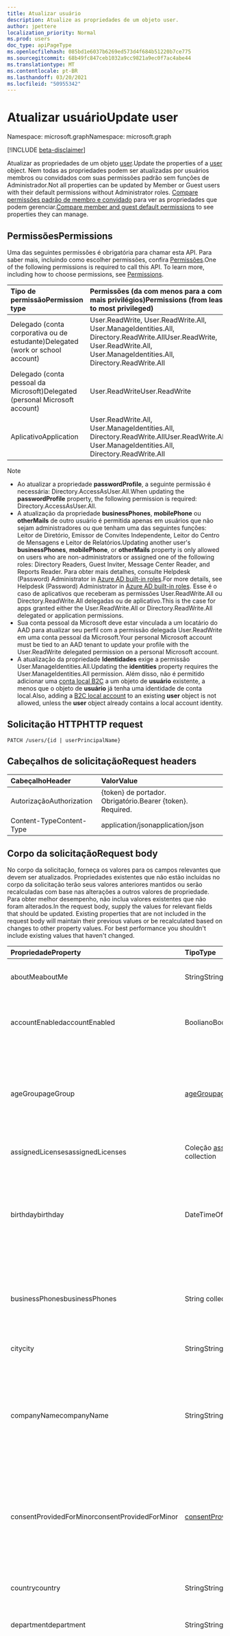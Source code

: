 ```yaml
---
title: Atualizar usuário
description: Atualize as propriedades de um objeto user.
author: jpettere
localization_priority: Normal
ms.prod: users
doc_type: apiPageType
ms.openlocfilehash: 085bd1e6037b6269ed573d4f684b51220b7ce775
ms.sourcegitcommit: 68b49fc847ceb1032a9cc9821a9ec0f7ac4abe44
ms.translationtype: MT
ms.contentlocale: pt-BR
ms.lasthandoff: 03/20/2021
ms.locfileid: "50955342"
---
```

# <a name="update-user"></a><span data-ttu-id="df115-103">Atualizar usuário</span><span class="sxs-lookup"><span data-stu-id="df115-103">Update user</span></span>

<span data-ttu-id="df115-104">Namespace: microsoft.graph</span><span class="sxs-lookup"><span data-stu-id="df115-104">Namespace: microsoft.graph</span></span>

[!INCLUDE [beta-disclaimer](../../includes/beta-disclaimer.md)]

<span data-ttu-id="df115-105">Atualizar as propriedades de um objeto [user](../resources/user.md).</span><span class="sxs-lookup"><span data-stu-id="df115-105">Update the properties of a [user](../resources/user.md) object.</span></span> <span data-ttu-id="df115-106">Nem todas as propriedades podem ser atualizadas por usuários membros ou convidados com suas permissões padrão sem funções de Administrador.</span><span class="sxs-lookup"><span data-stu-id="df115-106">Not all properties can be updated by Member or Guest users with their default permissions without Administrator roles.</span></span> <span data-ttu-id="df115-107">[Compare permissões padrão de membro e convidado](/azure/active-directory/fundamentals/users-default-permissions#compare-member-and-guest-default-permissions) para ver as propriedades que podem gerenciar.</span><span class="sxs-lookup"><span data-stu-id="df115-107">[Compare member and guest default permissions](/azure/active-directory/fundamentals/users-default-permissions#compare-member-and-guest-default-permissions) to see properties they can manage.</span></span>

## <a name="permissions"></a><span data-ttu-id="df115-108">Permissões</span><span class="sxs-lookup"><span data-stu-id="df115-108">Permissions</span></span>
<span data-ttu-id="df115-p102">Uma das seguintes permissões é obrigatória para chamar esta API. Para saber mais, incluindo como escolher permissões, confira [Permissões](/graph/permissions-reference).</span><span class="sxs-lookup"><span data-stu-id="df115-p102">One of the following permissions is required to call this API. To learn more, including how to choose permissions, see [Permissions](/graph/permissions-reference).</span></span>

|<span data-ttu-id="df115-111">Tipo de permissão</span><span class="sxs-lookup"><span data-stu-id="df115-111">Permission type</span></span>      | <span data-ttu-id="df115-112">Permissões (da com menos para a com mais privilégios)</span><span class="sxs-lookup"><span data-stu-id="df115-112">Permissions (from least to most privileged)</span></span>              |
|:--------------------|:---------------------------------------------------------|
|<span data-ttu-id="df115-113">Delegado (conta corporativa ou de estudante)</span><span class="sxs-lookup"><span data-stu-id="df115-113">Delegated (work or school account)</span></span> | <span data-ttu-id="df115-114">User.ReadWrite, User.ReadWrite.All, User.ManageIdentities.All, Directory.ReadWrite.All</span><span class="sxs-lookup"><span data-stu-id="df115-114">User.ReadWrite, User.ReadWrite.All, User.ManageIdentities.All, Directory.ReadWrite.All</span></span>    |
|<span data-ttu-id="df115-115">Delegado (conta pessoal da Microsoft)</span><span class="sxs-lookup"><span data-stu-id="df115-115">Delegated (personal Microsoft account)</span></span> | <span data-ttu-id="df115-116">User.ReadWrite</span><span class="sxs-lookup"><span data-stu-id="df115-116">User.ReadWrite</span></span>    |
|<span data-ttu-id="df115-117">Aplicativo</span><span class="sxs-lookup"><span data-stu-id="df115-117">Application</span></span> | <span data-ttu-id="df115-118">User.ReadWrite.All, User.ManageIdentities.All, Directory.ReadWrite.All</span><span class="sxs-lookup"><span data-stu-id="df115-118">User.ReadWrite.All, User.ManageIdentities.All, Directory.ReadWrite.All</span></span> |

>[!NOTE]
> - <span data-ttu-id="df115-119">Ao atualizar a propriedade **passwordProfile**, a seguinte permissão é necessária: Directory.AccessAsUser.All.</span><span class="sxs-lookup"><span data-stu-id="df115-119">When updating the **passwordProfile** property, the following permission is required: Directory.AccessAsUser.All.</span></span>
> - <span data-ttu-id="df115-120">A atualização da propriedade **businessPhones**, **mobilePhone** ou **otherMails** de outro usuário é permitida apenas em usuários que não sejam administradores ou que tenham uma das seguintes funções: Leitor de Diretório, Emissor de Convites Independente, Leitor do Centro de Mensagens e Leitor de Relatórios.</span><span class="sxs-lookup"><span data-stu-id="df115-120">Updating another user's **businessPhones**, **mobilePhone**, or **otherMails** property is only allowed on users who are non-administrators or assigned one of the following roles: Directory Readers, Guest Inviter, Message Center Reader, and Reports Reader.</span></span> <span data-ttu-id="df115-121">Para obter mais detalhes, consulte Helpdesk (Password) Administrator in [Azure AD built-in roles](/azure/active-directory/roles/permissions-reference).</span><span class="sxs-lookup"><span data-stu-id="df115-121">For more details, see Helpdesk (Password) Administrator in [Azure AD built-in roles](/azure/active-directory/roles/permissions-reference).</span></span>  <span data-ttu-id="df115-122">Esse é o caso de aplicativos que receberam as permissões User.ReadWrite.All ou Directory.ReadWrite.All delegadas ou de aplicativo.</span><span class="sxs-lookup"><span data-stu-id="df115-122">This is the case for apps granted either the User.ReadWrite.All or Directory.ReadWrite.All delegated or application permissions.</span></span>
> - <span data-ttu-id="df115-123">Sua conta pessoal da Microsoft deve estar vinculada a um locatário do AAD para atualizar seu perfil com a permissão delegada User.ReadWrite em uma conta pessoal da Microsoft.</span><span class="sxs-lookup"><span data-stu-id="df115-123">Your personal Microsoft account must be tied to an AAD tenant to update your profile with the User.ReadWrite delegated permission on a personal Microsoft account.</span></span>
> - <span data-ttu-id="df115-124">A atualização da propriedade **Identidades** exige a permissão User.ManageIdentities.All.</span><span class="sxs-lookup"><span data-stu-id="df115-124">Updating the **identities** property requires the User.ManageIdentities.All permission.</span></span> <span data-ttu-id="df115-125">Além disso, não é permitido adicionar uma [conta local B2C](../resources/objectidentity.md) a um objeto de **usuário** existente, a menos que o objeto de **usuário** já tenha uma identidade de conta local.</span><span class="sxs-lookup"><span data-stu-id="df115-125">Also, adding a [B2C local account](../resources/objectidentity.md) to an existing **user** object is not allowed, unless the **user** object already contains a local account identity.</span></span>

## <a name="http-request"></a><span data-ttu-id="df115-126">Solicitação HTTP</span><span class="sxs-lookup"><span data-stu-id="df115-126">HTTP request</span></span>
<!-- { "blockType": "ignored" } -->
```http
PATCH /users/{id | userPrincipalName}
```

## <a name="request-headers"></a><span data-ttu-id="df115-127">Cabeçalhos de solicitação</span><span class="sxs-lookup"><span data-stu-id="df115-127">Request headers</span></span>
| <span data-ttu-id="df115-128">Cabeçalho</span><span class="sxs-lookup"><span data-stu-id="df115-128">Header</span></span>       | <span data-ttu-id="df115-129">Valor</span><span class="sxs-lookup"><span data-stu-id="df115-129">Value</span></span>|
|:-----------|:------|
| <span data-ttu-id="df115-130">Autorização</span><span class="sxs-lookup"><span data-stu-id="df115-130">Authorization</span></span>  | <span data-ttu-id="df115-p105">{token} de portador. Obrigatório.</span><span class="sxs-lookup"><span data-stu-id="df115-p105">Bearer {token}. Required.</span></span>  |
| <span data-ttu-id="df115-133">Content-Type</span><span class="sxs-lookup"><span data-stu-id="df115-133">Content-Type</span></span>  | <span data-ttu-id="df115-134">application/json</span><span class="sxs-lookup"><span data-stu-id="df115-134">application/json</span></span>  |

## <a name="request-body"></a><span data-ttu-id="df115-135">Corpo da solicitação</span><span class="sxs-lookup"><span data-stu-id="df115-135">Request body</span></span>
<span data-ttu-id="df115-p106">No corpo da solicitação, forneça os valores para os campos relevantes que devem ser atualizados. Propriedades existentes que não estão incluídas no corpo da solicitação terão seus valores anteriores mantidos ou serão recalculadas com base nas alterações a outros valores de propriedade. Para obter melhor desempenho, não inclua valores existentes que não foram alterados.</span><span class="sxs-lookup"><span data-stu-id="df115-p106">In the request body, supply the values for relevant fields that should be updated. Existing properties that are not included in the request body will maintain their previous values or be recalculated based on changes to other property values. For best performance you shouldn't include existing values that haven't changed.</span></span>

| <span data-ttu-id="df115-139">Propriedade</span><span class="sxs-lookup"><span data-stu-id="df115-139">Property</span></span>     | <span data-ttu-id="df115-140">Tipo</span><span class="sxs-lookup"><span data-stu-id="df115-140">Type</span></span>   |<span data-ttu-id="df115-141">Descrição</span><span class="sxs-lookup"><span data-stu-id="df115-141">Description</span></span>|
|:---------------|:--------|:----------|
|<span data-ttu-id="df115-142">aboutMe</span><span class="sxs-lookup"><span data-stu-id="df115-142">aboutMe</span></span>|<span data-ttu-id="df115-143">String</span><span class="sxs-lookup"><span data-stu-id="df115-143">String</span></span>|<span data-ttu-id="df115-144">Um campo de entrada de texto em forma livre para o usuário se descrever.</span><span class="sxs-lookup"><span data-stu-id="df115-144">A freeform text entry field for the user to describe themselves.</span></span>|
|<span data-ttu-id="df115-145">accountEnabled</span><span class="sxs-lookup"><span data-stu-id="df115-145">accountEnabled</span></span>|<span data-ttu-id="df115-146">Booliano</span><span class="sxs-lookup"><span data-stu-id="df115-146">Boolean</span></span>| <span data-ttu-id="df115-147">**true** se a conta estiver habilitada; caso contrário, **false**.</span><span class="sxs-lookup"><span data-stu-id="df115-147">**true** if the account is enabled; otherwise, **false**.</span></span> <span data-ttu-id="df115-148">Essa propriedade é obrigatória quando um usuário é criado.</span><span class="sxs-lookup"><span data-stu-id="df115-148">This property is required when a user is created.</span></span>    |
| <span data-ttu-id="df115-149">ageGroup</span><span class="sxs-lookup"><span data-stu-id="df115-149">ageGroup</span></span> | [<span data-ttu-id="df115-150">ageGroup</span><span class="sxs-lookup"><span data-stu-id="df115-150">ageGroup</span></span>](../resources/user.md#agegroup-values) | <span data-ttu-id="df115-151">Define a faixa etária do usuário.</span><span class="sxs-lookup"><span data-stu-id="df115-151">Sets the age group of the user.</span></span> <span data-ttu-id="df115-152">Valores permitidos: `null`, `minor`, `notAdult` e `adult`.</span><span class="sxs-lookup"><span data-stu-id="df115-152">Allowed values: `null`, `minor`, `notAdult` and `adult`.</span></span> <span data-ttu-id="df115-153">Confira as [definições de propriedades da faixa etária legal](../resources/user.md#legal-age-group-property-definitions) para obter mais informações.</span><span class="sxs-lookup"><span data-stu-id="df115-153">Refer to the [legal age group property definitions](../resources/user.md#legal-age-group-property-definitions) for further information.</span></span> |
|<span data-ttu-id="df115-154">assignedLicenses</span><span class="sxs-lookup"><span data-stu-id="df115-154">assignedLicenses</span></span>|<span data-ttu-id="df115-155">Coleção [assignedLicense](../resources/assignedlicense.md)</span><span class="sxs-lookup"><span data-stu-id="df115-155">[assignedLicense](../resources/assignedlicense.md) collection</span></span>|<span data-ttu-id="df115-p109">As licenças que são atribuídas ao usuário. Não anulável.</span><span class="sxs-lookup"><span data-stu-id="df115-p109">The licenses that are assigned to the user. Not nullable.</span></span>            |
|<span data-ttu-id="df115-158">birthday</span><span class="sxs-lookup"><span data-stu-id="df115-158">birthday</span></span>|<span data-ttu-id="df115-159">DateTimeOffset</span><span class="sxs-lookup"><span data-stu-id="df115-159">DateTimeOffset</span></span>|<span data-ttu-id="df115-160">O aniversário do usuário.</span><span class="sxs-lookup"><span data-stu-id="df115-160">The birthday of the user.</span></span> <span data-ttu-id="df115-161">O tipo Timestamp representa informações de data e hora usando o formato ISO 8601 e está sempre no horário UTC.</span><span class="sxs-lookup"><span data-stu-id="df115-161">The Timestamp type represents date and time information using ISO 8601 format and is always in UTC time.</span></span> <span data-ttu-id="df115-162">Por exemplo, meia-noite UTC em 1 de janeiro de 2014 é `2014-01-01T00:00:00Z`</span><span class="sxs-lookup"><span data-stu-id="df115-162">For example, midnight UTC on Jan 1, 2014 is `2014-01-01T00:00:00Z`</span></span>|
|<span data-ttu-id="df115-163">businessPhones</span><span class="sxs-lookup"><span data-stu-id="df115-163">businessPhones</span></span>| <span data-ttu-id="df115-164">String collection</span><span class="sxs-lookup"><span data-stu-id="df115-164">String collection</span></span> | <span data-ttu-id="df115-p111">Números de telefone para o usuário. OBSERVAÇÃO: Embora isso seja uma coleção de cadeias de caracteres, somente um número pode ser definido para essa propriedade.</span><span class="sxs-lookup"><span data-stu-id="df115-p111">The telephone numbers for the user. NOTE: Although this is a string collection, only one number can be set for this property.</span></span>|
|<span data-ttu-id="df115-167">city</span><span class="sxs-lookup"><span data-stu-id="df115-167">city</span></span>|<span data-ttu-id="df115-168">String</span><span class="sxs-lookup"><span data-stu-id="df115-168">String</span></span>|<span data-ttu-id="df115-169">A cidade em que o usuário está localizado.</span><span class="sxs-lookup"><span data-stu-id="df115-169">The city in which the user is located.</span></span>|
| <span data-ttu-id="df115-170">companyName</span><span class="sxs-lookup"><span data-stu-id="df115-170">companyName</span></span> | <span data-ttu-id="df115-171">String</span><span class="sxs-lookup"><span data-stu-id="df115-171">String</span></span> | <span data-ttu-id="df115-172">O nome da empresa em que o usuário está associado.</span><span class="sxs-lookup"><span data-stu-id="df115-172">The company name which the user is associated.</span></span> <span data-ttu-id="df115-173">Essa propriedade pode ser útil para descrever a empresa de onde procede um usuário externo.</span><span class="sxs-lookup"><span data-stu-id="df115-173">This property can be useful for describing the company that an external user comes from.</span></span> <span data-ttu-id="df115-174">O comprimento máximo do nome da empresa é de 64 caracteres.</span><span class="sxs-lookup"><span data-stu-id="df115-174">The maximum length of the company name is 64 characters.</span></span> |
| <span data-ttu-id="df115-175">consentProvidedForMinor</span><span class="sxs-lookup"><span data-stu-id="df115-175">consentProvidedForMinor</span></span> | [<span data-ttu-id="df115-176">consentProvidedForMinor</span><span class="sxs-lookup"><span data-stu-id="df115-176">consentProvidedForMinor</span></span>](../resources/user.md#consentprovidedforminor-values) | <span data-ttu-id="df115-177">Define se o consentimento foi obtido para menores.</span><span class="sxs-lookup"><span data-stu-id="df115-177">Sets whether consent has been obtained for minors.</span></span> <span data-ttu-id="df115-178">Valores permitidos: `null`, `granted`, `denied` e `notRequired`.</span><span class="sxs-lookup"><span data-stu-id="df115-178">Allowed values: `null`, `granted`, `denied` and `notRequired`.</span></span> <span data-ttu-id="df115-179">Confira as [definições de propriedades da faixa etária legal](../resources/user.md#legal-age-group-property-definitions) para obter mais informações.</span><span class="sxs-lookup"><span data-stu-id="df115-179">Refer to the [legal age group property definitions](../resources/user.md#legal-age-group-property-definitions) for further information.</span></span> |
|<span data-ttu-id="df115-180">country</span><span class="sxs-lookup"><span data-stu-id="df115-180">country</span></span>|<span data-ttu-id="df115-181">String</span><span class="sxs-lookup"><span data-stu-id="df115-181">String</span></span>|<span data-ttu-id="df115-182">País/região em que o usuário está localizado. Por exemplo, "EUA" ou "Reino Unido".</span><span class="sxs-lookup"><span data-stu-id="df115-182">The country/region in which the user is located; for example, “US” or “UK”.</span></span>|
|<span data-ttu-id="df115-183">department</span><span class="sxs-lookup"><span data-stu-id="df115-183">department</span></span>|<span data-ttu-id="df115-184">String</span><span class="sxs-lookup"><span data-stu-id="df115-184">String</span></span>|<span data-ttu-id="df115-185">O nome do departamento no qual o usuário trabalha.</span><span class="sxs-lookup"><span data-stu-id="df115-185">The name for the department in which the user works.</span></span>|
|<span data-ttu-id="df115-186">displayName</span><span class="sxs-lookup"><span data-stu-id="df115-186">displayName</span></span>|<span data-ttu-id="df115-187">String</span><span class="sxs-lookup"><span data-stu-id="df115-187">String</span></span>|<span data-ttu-id="df115-188">O nome exibido para o usuário no catálogo de endereços.</span><span class="sxs-lookup"><span data-stu-id="df115-188">The name displayed in the address book for the user.</span></span> <span data-ttu-id="df115-189">É geralmente a combinação do nome, da inicial do meio e do sobrenome do usuário.</span><span class="sxs-lookup"><span data-stu-id="df115-189">This is usually the combination of the user's first name, middle initial and last name.</span></span> <span data-ttu-id="df115-190">Essa propriedade é obrigatória quando um usuário é criado e não pode ser apagado durante atualizações.</span><span class="sxs-lookup"><span data-stu-id="df115-190">This property is required when a user is created and it cannot be cleared during updates.</span></span> <span data-ttu-id="df115-191">Oferece suporte para `$filter` e `$orderby`.</span><span class="sxs-lookup"><span data-stu-id="df115-191">Supports `$filter` and `$orderby`.</span></span>|
|<span data-ttu-id="df115-192">employeeId</span><span class="sxs-lookup"><span data-stu-id="df115-192">employeeId</span></span>|<span data-ttu-id="df115-193">String</span><span class="sxs-lookup"><span data-stu-id="df115-193">String</span></span>|<span data-ttu-id="df115-194">O identificador de funcionário atribuído ao usuário pela organização.</span><span class="sxs-lookup"><span data-stu-id="df115-194">The employee identifier assigned to the user by the organization.</span></span>|
|<span data-ttu-id="df115-195">givenName</span><span class="sxs-lookup"><span data-stu-id="df115-195">givenName</span></span>|<span data-ttu-id="df115-196">String</span><span class="sxs-lookup"><span data-stu-id="df115-196">String</span></span>|<span data-ttu-id="df115-197">O nome fornecido (nome) do usuário.</span><span class="sxs-lookup"><span data-stu-id="df115-197">The given name (first name) of the user.</span></span>|
|<span data-ttu-id="df115-198">hireDate</span><span class="sxs-lookup"><span data-stu-id="df115-198">hireDate</span></span>|<span data-ttu-id="df115-199">DateTimeOffset</span><span class="sxs-lookup"><span data-stu-id="df115-199">DateTimeOffset</span></span>|<span data-ttu-id="df115-200">A data de contratação do usuário.</span><span class="sxs-lookup"><span data-stu-id="df115-200">The hire date of the user.</span></span> <span data-ttu-id="df115-201">O tipo Timestamp representa informações de data e hora usando o formato ISO 8601 e está sempre no horário UTC.</span><span class="sxs-lookup"><span data-stu-id="df115-201">The Timestamp type represents date and time information using ISO 8601 format and is always in UTC time.</span></span> <span data-ttu-id="df115-202">Por exemplo, meia-noite UTC em 1 de janeiro de 2014 é `2014-01-01T00:00:00Z`</span><span class="sxs-lookup"><span data-stu-id="df115-202">For example, midnight UTC on Jan 1, 2014 is `2014-01-01T00:00:00Z`</span></span>|
|<span data-ttu-id="df115-203">Identidades</span><span class="sxs-lookup"><span data-stu-id="df115-203">identities</span></span>|<span data-ttu-id="df115-204">Coleção [objectIdentity](../resources/objectidentity.md)</span><span class="sxs-lookup"><span data-stu-id="df115-204">[objectIdentity](../resources/objectidentity.md) collection</span></span>| <span data-ttu-id="df115-205">Representa as identidades que podem ser usadas para entrar nesta conta de usuário.</span><span class="sxs-lookup"><span data-stu-id="df115-205">Represents the identities that can be used to sign in to this user account.</span></span> <span data-ttu-id="df115-206">Uma identidade pode ser fornecida pela Microsoft, por organizações ou por provedores de identidade social, como o Facebook, Google e Microsoft, e está vinculada a uma conta de usuário.</span><span class="sxs-lookup"><span data-stu-id="df115-206">An identity can be provided by Microsoft, by organizations, or by social identity providers such as Facebook, Google, and Microsoft, and tied to a user account.</span></span> <span data-ttu-id="df115-207">Qualquer atualização para **identidades** substituirá toda a coleção e você deve fornecer a identidade userPrincipalName **signInType** na coleção.</span><span class="sxs-lookup"><span data-stu-id="df115-207">Any update to **identities** will replace the entire collection and you must supply the userPrincipalName **signInType** identity in the collection.</span></span>|
|<span data-ttu-id="df115-208">interests</span><span class="sxs-lookup"><span data-stu-id="df115-208">interests</span></span>|<span data-ttu-id="df115-209">Coleção de cadeias de caracteres</span><span class="sxs-lookup"><span data-stu-id="df115-209">String collection</span></span>|<span data-ttu-id="df115-210">Uma lista para o usuário descrever os interesses dele.</span><span class="sxs-lookup"><span data-stu-id="df115-210">A list for the user to describe their interests.</span></span>|
|<span data-ttu-id="df115-211">jobTitle</span><span class="sxs-lookup"><span data-stu-id="df115-211">jobTitle</span></span>|<span data-ttu-id="df115-212">String</span><span class="sxs-lookup"><span data-stu-id="df115-212">String</span></span>|<span data-ttu-id="df115-213">O cargo do usuário.</span><span class="sxs-lookup"><span data-stu-id="df115-213">The user’s job title.</span></span>|
|<span data-ttu-id="df115-214">email</span><span class="sxs-lookup"><span data-stu-id="df115-214">mail</span></span>|<span data-ttu-id="df115-215">String</span><span class="sxs-lookup"><span data-stu-id="df115-215">String</span></span>|<span data-ttu-id="df115-216">O endereço SMTP do usuário, por exemplo, `jeff@contoso.onmicrosoft.com` .</span><span class="sxs-lookup"><span data-stu-id="df115-216">The SMTP address for the user, for example, `jeff@contoso.onmicrosoft.com`.</span></span> <span data-ttu-id="df115-217">As alterações feitas nessa propriedade também atualizarão a coleção **proxyAddresses** do usuário para incluir o valor como um endereço SMTP.</span><span class="sxs-lookup"><span data-stu-id="df115-217">Changes to this property will also update the user's **proxyAddresses** collection to include the value as a SMTP address.</span></span> <br><br><span data-ttu-id="df115-218">Retornado por padrão.</span><span class="sxs-lookup"><span data-stu-id="df115-218">Returned by default.</span></span> <span data-ttu-id="df115-219">Oferece suporte para `$filter`.</span><span class="sxs-lookup"><span data-stu-id="df115-219">Supports `$filter`.</span></span>|
|<span data-ttu-id="df115-220">mailNickname</span><span class="sxs-lookup"><span data-stu-id="df115-220">mailNickname</span></span>|<span data-ttu-id="df115-221">String</span><span class="sxs-lookup"><span data-stu-id="df115-221">String</span></span>|<span data-ttu-id="df115-222">O alias de email do usuário.</span><span class="sxs-lookup"><span data-stu-id="df115-222">The mail alias for the user.</span></span> <span data-ttu-id="df115-223">Essa propriedade deve ser especificada quando um usuário é criado.</span><span class="sxs-lookup"><span data-stu-id="df115-223">This property must be specified when a user is created.</span></span>|
|<span data-ttu-id="df115-224">mobilePhone</span><span class="sxs-lookup"><span data-stu-id="df115-224">mobilePhone</span></span>|<span data-ttu-id="df115-225">String</span><span class="sxs-lookup"><span data-stu-id="df115-225">String</span></span>|<span data-ttu-id="df115-226">O número de celular principal do usuário.</span><span class="sxs-lookup"><span data-stu-id="df115-226">The primary cellular telephone number for the user.</span></span>|
|<span data-ttu-id="df115-227">mySite</span><span class="sxs-lookup"><span data-stu-id="df115-227">mySite</span></span>|<span data-ttu-id="df115-228">String</span><span class="sxs-lookup"><span data-stu-id="df115-228">String</span></span>|<span data-ttu-id="df115-229">A URL do site pessoal do usuário.</span><span class="sxs-lookup"><span data-stu-id="df115-229">The URL for the user's personal site.</span></span>|
|<span data-ttu-id="df115-230">officeLocation</span><span class="sxs-lookup"><span data-stu-id="df115-230">officeLocation</span></span>|<span data-ttu-id="df115-231">String</span><span class="sxs-lookup"><span data-stu-id="df115-231">String</span></span>|<span data-ttu-id="df115-232">A localização do escritório no local de trabalho do usuário.</span><span class="sxs-lookup"><span data-stu-id="df115-232">The office location in the user's place of business.</span></span>|
|<span data-ttu-id="df115-233">onPremisesImmutableId</span><span class="sxs-lookup"><span data-stu-id="df115-233">onPremisesImmutableId</span></span>|<span data-ttu-id="df115-234">String</span><span class="sxs-lookup"><span data-stu-id="df115-234">String</span></span>|<span data-ttu-id="df115-235">Essa propriedade é usada para associar uma conta de usuário do Active Directory local com seu objeto de usuário do Azure AD.</span><span class="sxs-lookup"><span data-stu-id="df115-235">This property is used to associate an on-premises Active Directory user account to their Azure AD user object.</span></span> <span data-ttu-id="df115-236">Esta propriedade deverá ser especificada ao criar uma nova conta de usuário no Graph se você estiver usando um domínio federado para a propriedade **userPrincipalName** (UPN) do usuário.</span><span class="sxs-lookup"><span data-stu-id="df115-236">This property must be specified when creating a new user account in the Graph if you are using a federated domain for the user’s **userPrincipalName** (UPN) property.</span></span> <span data-ttu-id="df115-237">**Importante:** Os caracteres **$** e **_** e não podem ser usados ao especificar essa propriedade.</span><span class="sxs-lookup"><span data-stu-id="df115-237">**Important:** The **$** and **_** characters cannot be used when specifying this property.</span></span>                            |
|<span data-ttu-id="df115-238">otherMails</span><span class="sxs-lookup"><span data-stu-id="df115-238">otherMails</span></span>|<span data-ttu-id="df115-239">String</span><span class="sxs-lookup"><span data-stu-id="df115-239">String</span></span> |<span data-ttu-id="df115-240">Uma lista de endereços de email adicional para o usuário; Por exemplo: `["bob@contoso.com", "Robert@fabrikam.com"]`.</span><span class="sxs-lookup"><span data-stu-id="df115-240">A list of additional email addresses for the user; for example: `["bob@contoso.com", "Robert@fabrikam.com"]`.</span></span>|
|<span data-ttu-id="df115-241">passwordPolicies</span><span class="sxs-lookup"><span data-stu-id="df115-241">passwordPolicies</span></span>|<span data-ttu-id="df115-242">String</span><span class="sxs-lookup"><span data-stu-id="df115-242">String</span></span>|<span data-ttu-id="df115-243">Especifica as políticas de senha do usuário.</span><span class="sxs-lookup"><span data-stu-id="df115-243">Specifies password policies for the user.</span></span> <span data-ttu-id="df115-244">Esse valor é uma enumeração com um valor possível sendo , o que permite que senhas mais fracas do que a `DisableStrongPassword` política padrão sejam especificadas.</span><span class="sxs-lookup"><span data-stu-id="df115-244">This value is an enumeration with one possible value being `DisableStrongPassword`, which allows weaker passwords than the default policy to be specified.</span></span> <span data-ttu-id="df115-245">`DisablePasswordExpiration` também pode ser especificado.</span><span class="sxs-lookup"><span data-stu-id="df115-245">`DisablePasswordExpiration` can also be specified.</span></span> <span data-ttu-id="df115-246">Os dois podem ser especificados juntos; por exemplo: `DisablePasswordExpiration, DisableStrongPassword` .</span><span class="sxs-lookup"><span data-stu-id="df115-246">The two may be specified together; for example: `DisablePasswordExpiration, DisableStrongPassword`.</span></span>|
|<span data-ttu-id="df115-247">passwordProfile</span><span class="sxs-lookup"><span data-stu-id="df115-247">passwordProfile</span></span>|[<span data-ttu-id="df115-248">PasswordProfile</span><span class="sxs-lookup"><span data-stu-id="df115-248">PasswordProfile</span></span>](../resources/passwordprofile.md)|<span data-ttu-id="df115-p122">Especifica o perfil de senha do usuário. O perfil contém a senha do usuário. Essa propriedade é obrigatória quando um usuário é criado. A senha no perfil deve atender a requisitos mínimos, conforme especificado pela propriedade **passwordPolicies**. Por padrão, é obrigatória uma senha forte.</span><span class="sxs-lookup"><span data-stu-id="df115-p122">Specifies the password profile for the user. The profile contains the user’s password. This property is required when a user is created. The password in the profile must satisfy minimum requirements as specified by the **passwordPolicies** property. By default, a strong password is required.</span></span>|
|<span data-ttu-id="df115-254">pastProjects</span><span class="sxs-lookup"><span data-stu-id="df115-254">pastProjects</span></span>|<span data-ttu-id="df115-255">Coleção de cadeias de caracteres</span><span class="sxs-lookup"><span data-stu-id="df115-255">String collection</span></span>|<span data-ttu-id="df115-256">Uma lista para o usuário enumerar seus projetos anteriores.</span><span class="sxs-lookup"><span data-stu-id="df115-256">A list for the user to enumerate their past projects.</span></span>|
|<span data-ttu-id="df115-257">postalCode</span><span class="sxs-lookup"><span data-stu-id="df115-257">postalCode</span></span>|<span data-ttu-id="df115-258">String</span><span class="sxs-lookup"><span data-stu-id="df115-258">String</span></span>|<span data-ttu-id="df115-p123">O código postal do endereço postal do usuário. O código postal é específico para o país/região do usuário. Nos Estados Unidos, esse atributo contém o CEP.</span><span class="sxs-lookup"><span data-stu-id="df115-p123">The postal code for the user's postal address. The postal code is specific to the user's country/region. In the United States of America, this attribute contains the ZIP code.</span></span>|
|<span data-ttu-id="df115-262">preferredLanguage</span><span class="sxs-lookup"><span data-stu-id="df115-262">preferredLanguage</span></span>|<span data-ttu-id="df115-263">String</span><span class="sxs-lookup"><span data-stu-id="df115-263">String</span></span>|<span data-ttu-id="df115-264">O idioma preferencial do usuário.</span><span class="sxs-lookup"><span data-stu-id="df115-264">The preferred language for the user.</span></span> <span data-ttu-id="df115-265">Deve seguir o código ISO 639-1; por exemplo `en-US` .</span><span class="sxs-lookup"><span data-stu-id="df115-265">Should follow ISO 639-1 Code; for example `en-US`.</span></span>|
|<span data-ttu-id="df115-266">responsibilities</span><span class="sxs-lookup"><span data-stu-id="df115-266">responsibilities</span></span>|<span data-ttu-id="df115-267">Coleção de cadeias de caracteres</span><span class="sxs-lookup"><span data-stu-id="df115-267">String collection</span></span>|<span data-ttu-id="df115-268">Uma lista para o usuário enumerar suas responsabilidades.</span><span class="sxs-lookup"><span data-stu-id="df115-268">A list for the user to enumerate their responsibilities.</span></span>|
|<span data-ttu-id="df115-269">schools</span><span class="sxs-lookup"><span data-stu-id="df115-269">schools</span></span>|<span data-ttu-id="df115-270">Coleção de cadeias de caracteres</span><span class="sxs-lookup"><span data-stu-id="df115-270">String collection</span></span>|<span data-ttu-id="df115-271">Uma lista para o usuário enumerar as escolas que ele frequentou.</span><span class="sxs-lookup"><span data-stu-id="df115-271">A list for the user to enumerate the schools they have attended.</span></span>|
|<span data-ttu-id="df115-272">skills</span><span class="sxs-lookup"><span data-stu-id="df115-272">skills</span></span>|<span data-ttu-id="df115-273">Coleção de cadeias de caracteres</span><span class="sxs-lookup"><span data-stu-id="df115-273">String collection</span></span>|<span data-ttu-id="df115-274">Uma lista para o usuário enumerar suas qualificações.</span><span class="sxs-lookup"><span data-stu-id="df115-274">A list for the user to enumerate their skills.</span></span>|
|<span data-ttu-id="df115-275">state</span><span class="sxs-lookup"><span data-stu-id="df115-275">state</span></span>|<span data-ttu-id="df115-276">String</span><span class="sxs-lookup"><span data-stu-id="df115-276">String</span></span>|<span data-ttu-id="df115-277">O estado ou município no endereço do usuário.</span><span class="sxs-lookup"><span data-stu-id="df115-277">The state or province in the user's address.</span></span>|
|<span data-ttu-id="df115-278">streetAddress</span><span class="sxs-lookup"><span data-stu-id="df115-278">streetAddress</span></span>|<span data-ttu-id="df115-279">String</span><span class="sxs-lookup"><span data-stu-id="df115-279">String</span></span>|<span data-ttu-id="df115-280">O endereço do local de trabalho do usuário.</span><span class="sxs-lookup"><span data-stu-id="df115-280">The street address of the user's place of business.</span></span>|
|<span data-ttu-id="df115-281">surname</span><span class="sxs-lookup"><span data-stu-id="df115-281">surname</span></span>|<span data-ttu-id="df115-282">String</span><span class="sxs-lookup"><span data-stu-id="df115-282">String</span></span>|<span data-ttu-id="df115-283">O sobrenome do usuário (nome de família ou sobrenome).</span><span class="sxs-lookup"><span data-stu-id="df115-283">The user's surname (family name or last name).</span></span>|
|<span data-ttu-id="df115-284">usageLocation</span><span class="sxs-lookup"><span data-stu-id="df115-284">usageLocation</span></span>|<span data-ttu-id="df115-285">String</span><span class="sxs-lookup"><span data-stu-id="df115-285">String</span></span>|<span data-ttu-id="df115-286">Um código de duas letras (padrão ISO 3166).</span><span class="sxs-lookup"><span data-stu-id="df115-286">A two letter country code (ISO standard 3166).</span></span> <span data-ttu-id="df115-287">Obrigatório para os usuários que receberão licenças devido à exigência legal de verificar a disponibilidade de serviços nos países.</span><span class="sxs-lookup"><span data-stu-id="df115-287">Required for users that will be assigned licenses due to legal requirement to check for availability of services in countries.</span></span>  <span data-ttu-id="df115-288">Exemplos incluem: `US` `JP` , e `GB` .</span><span class="sxs-lookup"><span data-stu-id="df115-288">Examples include: `US`, `JP`, and `GB`.</span></span> <span data-ttu-id="df115-289">Não anulável.</span><span class="sxs-lookup"><span data-stu-id="df115-289">Not nullable.</span></span>|
|<span data-ttu-id="df115-290">userPrincipalName</span><span class="sxs-lookup"><span data-stu-id="df115-290">userPrincipalName</span></span>|<span data-ttu-id="df115-291">String</span><span class="sxs-lookup"><span data-stu-id="df115-291">String</span></span>|<span data-ttu-id="df115-p126">O nome UPN do usuário. O nome UPN é um nome de logon para o usuário ao estilo da Internet com base na RFC 822 padrão da Internet. Por convenção, ele deve ser mapeado para o nome de email do usuário. O formato geral é alias@domain, em que o domínio deve estar presente na coleção de domínios verificados do locatário. Essa propriedade é obrigatória quando um usuário é criado. Os domínios verificados para o locatário podem ser acessados pela propriedade **verifiedDomains** de [organization](../resources/organization.md). Oferece suporte a $filter e $orderby.</span><span class="sxs-lookup"><span data-stu-id="df115-p126">The user principal name (UPN) of the user. The UPN is an Internet-style login name for the user based on the Internet standard RFC 822. By convention, this should map to the user's email name. The general format is alias@domain, where domain must be present in the tenant’s collection of verified domains. This property is required when a user is created. The verified domains for the tenant can be accessed from the **verifiedDomains** property of [organization](../resources/organization.md). Supports $filter and $orderby.</span></span>
|<span data-ttu-id="df115-299">userType</span><span class="sxs-lookup"><span data-stu-id="df115-299">userType</span></span>|<span data-ttu-id="df115-300">String</span><span class="sxs-lookup"><span data-stu-id="df115-300">String</span></span>|<span data-ttu-id="df115-301">Um valor de cadeia de caracteres que pode ser usado para classificar tipos de usuário em seu diretório, como `Member` e `Guest` .</span><span class="sxs-lookup"><span data-stu-id="df115-301">A string value that can be used to classify user types in your directory, such as `Member` and `Guest`.</span></span>          |

<span data-ttu-id="df115-302">Como o **recurso do** usuário dá suporte a extensões, você pode usar a operação para adicionar, atualizar ou excluir seus próprios dados específicos do aplicativo em propriedades [personalizadas](/graph/extensibility-overview)de uma extensão em uma instância do usuário `PATCH` existente. </span><span class="sxs-lookup"><span data-stu-id="df115-302">Because the **user** resource supports [extensions](/graph/extensibility-overview), you can use the `PATCH` operation to add, update, or delete your own app-specific data in custom properties of an extension in an existing **user** instance.</span></span>

> [!NOTE] 
> <span data-ttu-id="df115-303">As propriedades a seguir não podem ser atualizadas usando um contexto somente de aplicativo: **aboutMe**, **birthday**, **hireDate**, **interests**, **mySite**, **pastProjects**, **preferredName**, **responsibilities**, **schools** e **skills**.</span><span class="sxs-lookup"><span data-stu-id="df115-303">The follow properties cannot be updated using an application-only context: **aboutMe**, **birthday**, **hireDate**, **interests**, **mySite**, **pastProjects**, **preferredName**, **responsibilities**, **schools**, and **skills**.</span></span>

## <a name="response"></a><span data-ttu-id="df115-304">Resposta</span><span class="sxs-lookup"><span data-stu-id="df115-304">Response</span></span>

<span data-ttu-id="df115-305">Se tiver êxito, este método retornará um código de resposta `204 No Content`.</span><span class="sxs-lookup"><span data-stu-id="df115-305">If successful, this method returns a `204 No Content` response code.</span></span>

## <a name="example"></a><span data-ttu-id="df115-306">Exemplo</span><span class="sxs-lookup"><span data-stu-id="df115-306">Example</span></span>

### <a name="example-1-update-properties-of-the-signed-in-user"></a><span data-ttu-id="df115-307">Exemplo 1: atualizar as propriedades do usuário conectado</span><span class="sxs-lookup"><span data-stu-id="df115-307">Example 1: Update properties of the signed-in user</span></span>

#### <a name="request"></a><span data-ttu-id="df115-308">Solicitação</span><span class="sxs-lookup"><span data-stu-id="df115-308">Request</span></span>

<span data-ttu-id="df115-309">O exemplo a seguir mostra uma solicitação.</span><span class="sxs-lookup"><span data-stu-id="df115-309">The following example shows a request.</span></span>

# <a name="http"></a>[<span data-ttu-id="df115-310">HTTP</span><span class="sxs-lookup"><span data-stu-id="df115-310">HTTP</span></span>](#tab/http)
<!-- {
  "blockType": "request",
  "name": "update_user"
}-->
```http
PATCH https://graph.microsoft.com/beta/me
Content-type: application/json

{
  "businessPhones": [
    "+1 425 555 0109"
  ],
  "officeLocation": "18/2111"
}
```
# <a name="c"></a>[<span data-ttu-id="df115-311">C#</span><span class="sxs-lookup"><span data-stu-id="df115-311">C#</span></span>](#tab/csharp)
[!INCLUDE [sample-code](../includes/snippets/csharp/update-user-csharp-snippets.md)]
[!INCLUDE [sdk-documentation](../includes/snippets/snippets-sdk-documentation-link.md)]

# <a name="javascript"></a>[<span data-ttu-id="df115-312">JavaScript</span><span class="sxs-lookup"><span data-stu-id="df115-312">JavaScript</span></span>](#tab/javascript)
[!INCLUDE [sample-code](../includes/snippets/javascript/update-user-javascript-snippets.md)]
[!INCLUDE [sdk-documentation](../includes/snippets/snippets-sdk-documentation-link.md)]

# <a name="objective-c"></a>[<span data-ttu-id="df115-313">Objective-C</span><span class="sxs-lookup"><span data-stu-id="df115-313">Objective-C</span></span>](#tab/objc)
[!INCLUDE [sample-code](../includes/snippets/objc/update-user-objc-snippets.md)]
[!INCLUDE [sdk-documentation](../includes/snippets/snippets-sdk-documentation-link.md)]

# <a name="java"></a>[<span data-ttu-id="df115-314">Java</span><span class="sxs-lookup"><span data-stu-id="df115-314">Java</span></span>](#tab/java)
[!INCLUDE [sample-code](../includes/snippets/java/update-user-java-snippets.md)]
[!INCLUDE [sdk-documentation](../includes/snippets/snippets-sdk-documentation-link.md)]

---

#### <a name="response"></a><span data-ttu-id="df115-315">Resposta</span><span class="sxs-lookup"><span data-stu-id="df115-315">Response</span></span>

<span data-ttu-id="df115-316">O exemplo a seguir mostra a resposta.</span><span class="sxs-lookup"><span data-stu-id="df115-316">The following example shows the response.</span></span>
<!-- {
  "blockType": "response",
  "truncated": true,
  "@odata.type": "microsoft.graph.user"
} -->
```http
HTTP/1.1 204 No Content
```

### <a name="example-2-update-properties-of-the-specified-user"></a><span data-ttu-id="df115-317">Exemplo 2: atualizar as propriedades do usuário especificado</span><span class="sxs-lookup"><span data-stu-id="df115-317">Example 2: Update properties of the specified user</span></span>

#### <a name="request"></a><span data-ttu-id="df115-318">Solicitação</span><span class="sxs-lookup"><span data-stu-id="df115-318">Request</span></span>

<span data-ttu-id="df115-319">O exemplo a seguir mostra uma solicitação.</span><span class="sxs-lookup"><span data-stu-id="df115-319">The following example shows a request.</span></span>


# <a name="http"></a>[<span data-ttu-id="df115-320">HTTP</span><span class="sxs-lookup"><span data-stu-id="df115-320">HTTP</span></span>](#tab/http)
<!-- {
  "blockType": "request",
  "name": "update_other_user"
}-->
```http
PATCH https://graph.microsoft.com/beta/users/{id}
Content-type: application/json

{
  "businessPhones": [
    "+1 425 555 0109"
  ],
  "officeLocation": "18/2111"
}
```
# <a name="c"></a>[<span data-ttu-id="df115-321">C#</span><span class="sxs-lookup"><span data-stu-id="df115-321">C#</span></span>](#tab/csharp)
[!INCLUDE [sample-code](../includes/snippets/csharp/update-other-user-csharp-snippets.md)]
[!INCLUDE [sdk-documentation](../includes/snippets/snippets-sdk-documentation-link.md)]

# <a name="javascript"></a>[<span data-ttu-id="df115-322">JavaScript</span><span class="sxs-lookup"><span data-stu-id="df115-322">JavaScript</span></span>](#tab/javascript)
[!INCLUDE [sample-code](../includes/snippets/javascript/update-other-user-javascript-snippets.md)]
[!INCLUDE [sdk-documentation](../includes/snippets/snippets-sdk-documentation-link.md)]

# <a name="objective-c"></a>[<span data-ttu-id="df115-323">Objective-C</span><span class="sxs-lookup"><span data-stu-id="df115-323">Objective-C</span></span>](#tab/objc)
[!INCLUDE [sample-code](../includes/snippets/objc/update-other-user-objc-snippets.md)]
[!INCLUDE [sdk-documentation](../includes/snippets/snippets-sdk-documentation-link.md)]

# <a name="java"></a>[<span data-ttu-id="df115-324">Java</span><span class="sxs-lookup"><span data-stu-id="df115-324">Java</span></span>](#tab/java)
[!INCLUDE [sample-code](../includes/snippets/java/update-other-user-java-snippets.md)]
[!INCLUDE [sdk-documentation](../includes/snippets/snippets-sdk-documentation-link.md)]

---


#### <a name="response"></a><span data-ttu-id="df115-325">Resposta</span><span class="sxs-lookup"><span data-stu-id="df115-325">Response</span></span>

<span data-ttu-id="df115-326">O exemplo a seguir mostra a resposta.</span><span class="sxs-lookup"><span data-stu-id="df115-326">The following example shows the response.</span></span>
<!-- {
  "blockType": "response",
  "truncated": true,
  "@odata.type": "microsoft.graph.user"
} -->
```http
HTTP/1.1 204 No Content
```

## <a name="see-also"></a><span data-ttu-id="df115-327">Confira também</span><span class="sxs-lookup"><span data-stu-id="df115-327">See also</span></span>

- [<span data-ttu-id="df115-328">Adicionar dados personalizados a recursos usando extensões</span><span class="sxs-lookup"><span data-stu-id="df115-328">Add custom data to resources using extensions</span></span>](/graph/extensibility-overview)
- [<span data-ttu-id="df115-329">Adicionar dados personalizados aos usuários usando extensões abertas (visualização)</span><span class="sxs-lookup"><span data-stu-id="df115-329">Add custom data to users using open extensions (preview)</span></span>](/graph/extensibility-open-users)
- [<span data-ttu-id="df115-330">Adicionar dados personalizados a grupos usando extensões do esquema (visualização)</span><span class="sxs-lookup"><span data-stu-id="df115-330">Add custom data to groups using schema extensions (preview)</span></span>](/graph/extensibility-schema-groups)

<!-- uuid: 8fcb5dbc-d5aa-4681-8e31-b001d5168d79
2015-10-25 14:57:30 UTC -->
<!--
{
  "type": "#page.annotation",
  "description": "Update user",
  "keywords": "",
  "section": "documentation",
  "tocPath": "",
  "suppressions": [
  ]
}
-->
